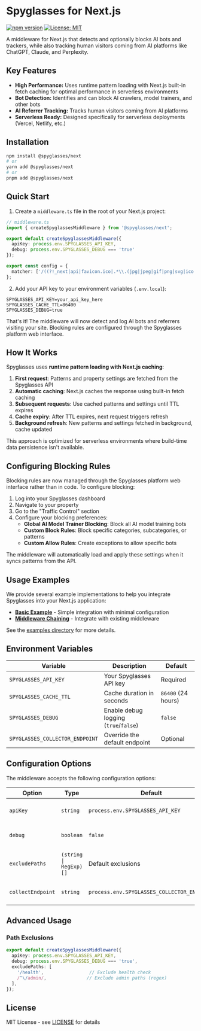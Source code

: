# Spyglasses for Next.js

[![npm version](https://badge.fury.io/js/@spyglasses%2Fnext.svg)](https://www.npmjs.com/package/@spyglasses/next)
[![License: MIT](https://img.shields.io/badge/License-MIT-yellow.svg)](https://opensource.org/licenses/MIT)

A middleware for Next.js that detects and optionally blocks AI bots and trackers, while also tracking human visitors coming from AI platforms like ChatGPT, Claude, and Perplexity.

## Key Features

- **High Performance:** Uses runtime pattern loading with Next.js built-in fetch caching for optimal performance in serverless environments
- **Bot Detection:** Identifies and can block AI crawlers, model trainers, and other bots
- **AI Referrer Tracking:** Tracks human visitors coming from AI platforms
- **Serverless Ready:** Designed specifically for serverless deployments (Vercel, Netlify, etc.)

## Installation

```bash
npm install @spyglasses/next
# or
yarn add @spyglasses/next
# or
pnpm add @spyglasses/next
```

## Quick Start

1. Create a `middleware.ts` file in the root of your Next.js project:

```typescript
// middleware.ts
import { createSpyglassesMiddleware } from '@spyglasses/next';

export default createSpyglassesMiddleware({
  apiKey: process.env.SPYGLASSES_API_KEY,
  debug: process.env.SPYGLASSES_DEBUG === 'true'
});

export const config = {
  matcher: ['/((?!_next|api|favicon.ico|.*\\.(jpg|jpeg|gif|png|svg|ico|css|js)).*)'],
};
```

2. Add your API key to your environment variables (`.env.local`):

```
SPYGLASSES_API_KEY=your_api_key_here
SPYGLASSES_CACHE_TTL=86400
SPYGLASSES_DEBUG=true
```

That's it! The middleware will now detect and log AI bots and referrers visiting your site. Blocking rules are configured through the Spyglasses platform web interface.

## How It Works

Spyglasses uses **runtime pattern loading with Next.js caching**:

1. **First request**: Patterns and property settings are fetched from the Spyglasses API
2. **Automatic caching**: Next.js caches the response using built-in fetch caching
3. **Subsequent requests**: Use cached patterns and settings until TTL expires
4. **Cache expiry**: After TTL expires, next request triggers refresh
5. **Background refresh**: New patterns and settings fetched in background, cache updated

This approach is optimized for serverless environments where build-time data persistence isn't available.

## Configuring Blocking Rules

Blocking rules are now managed through the Spyglasses platform web interface rather than in code. To configure blocking:

1. Log into your Spyglasses dashboard
2. Navigate to your property
3. Go to the "Traffic Control" section
4. Configure your blocking preferences:
   - **Global AI Model Trainer Blocking**: Block all AI model training bots
   - **Custom Block Rules**: Block specific categories, subcategories, or patterns
   - **Custom Allow Rules**: Create exceptions to allow specific bots

The middleware will automatically load and apply these settings when it syncs patterns from the API.

## Usage Examples

We provide several example implementations to help you integrate Spyglasses into your Next.js application:

- **[Basic Example](./examples/basic)** - Simple integration with minimal configuration
- **[Middleware Chaining](./examples/middleware-chaining)** - Integrate with existing middleware

See the [examples directory](./examples) for more details.

## Environment Variables

| Variable | Description | Default |
|----------|-------------|---------|
| `SPYGLASSES_API_KEY` | Your Spyglasses API key | Required |
| `SPYGLASSES_CACHE_TTL` | Cache duration in seconds | `86400` (24 hours) |
| `SPYGLASSES_DEBUG` | Enable debug logging (`true`/`false`) | `false` |
| `SPYGLASSES_COLLECTOR_ENDPOINT` | Override the default endpoint | Optional |

## Configuration Options

The middleware accepts the following configuration options:

| Option | Type | Default | Description |
|--------|------|---------|-------------|
| `apiKey` | `string` | `process.env.SPYGLASSES_API_KEY` | Your Spyglasses API key |
| `debug` | `boolean` | `false` | Enable debug logging |
| `excludePaths` | `(string \| RegExp)[]` | Default exclusions | Paths to exclude from monitoring |
| `collectEndpoint` | `string` | `process.env.SPYGLASSES_COLLECTOR_ENDPOINT` | Override the default endpoint |

## Advanced Usage

### Path Exclusions

```typescript
export default createSpyglassesMiddleware({
  apiKey: process.env.SPYGLASSES_API_KEY,
  debug: process.env.SPYGLASSES_DEBUG === 'true',
  excludePaths: [
    '/health',                 // Exclude health check
    /^\/admin/,               // Exclude admin paths (regex)
  ],
});
```

## License

MIT License - see [LICENSE](LICENSE) for details 